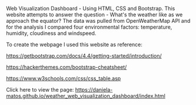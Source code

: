 Web Visualization Dashboard - Using HTML, CSS and Bootstrap.
This website attempts to answer the question - What's the weather like as we approach the equator? 
The data was pulled from OpenWeatherMap API and for the analysis I compared four environmental factors: temperature, humidity, cloudiness and windspeed. 

To create the webpage I used this website as reference:

https://getbootstrap.com/docs/4.4/getting-started/introduction/

https://hackerthemes.com/bootstrap-cheatsheet/

https://www.w3schools.com/css/css_table.asp



Click here to view the page: https://daniela-matos.github.io/weather_web_visualization_dashboard/index.html
